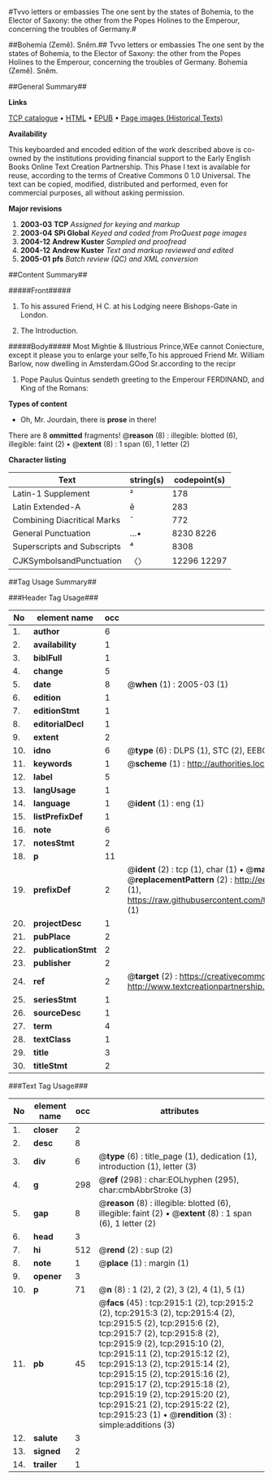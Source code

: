 #Tvvo letters or embassies The one sent by the states of Bohemia, to the Elector of Saxony: the other from the Popes Holines to the Emperour, concerning the troubles of Germany.#

##Bohemia (Země). Sněm.##
Tvvo letters or embassies The one sent by the states of Bohemia, to the Elector of Saxony: the other from the Popes Holines to the Emperour, concerning the troubles of Germany.
Bohemia (Země). Sněm.

##General Summary##

**Links**

[TCP catalogue](http://www.ota.ox.ac.uk/tcp/)  • 
[HTML](http://tei.it.ox.ac.uk/tcp/Texts-HTML/free/A16/A16303.html)  • 
[EPUB](http://tei.it.ox.ac.uk/tcp/Texts-EPUB/free/A16/A16303.epub) • 
[Page images (Historical Texts)](https://data.historicaltexts.jisc.ac.uk/view?pubId=eebo-99838533e&pageId=eebo-99838533e-2915-1)

**Availability**

This keyboarded and encoded edition of the
	       work described above is co-owned by the institutions
	       providing financial support to the Early English Books
	       Online Text Creation Partnership. This Phase I text is
	       available for reuse, according to the terms of Creative
	       Commons 0 1.0 Universal. The text can be copied,
	       modified, distributed and performed, even for
	       commercial purposes, all without asking permission.

**Major revisions**

1. __2003-03__ __TCP__ *Assigned for keying and markup*
1. __2003-04__ __SPi Global__ *Keyed and coded from ProQuest page images*
1. __2004-12__ __Andrew Kuster__ *Sampled and proofread*
1. __2004-12__ __Andrew Kuster__ *Text and markup reviewed and edited*
1. __2005-01__ __pfs__ *Batch review (QC) and XML conversion*

##Content Summary##

#####Front#####

1. To his assured Friend, H C. at his Lodging neere Bishops-Gate in London.

1. The Introduction.

#####Body#####
Most Mightie & Illustrious Prince,WEe cannot Coniecture, except it please you to enlarge your selfe,To his approued Friend Mr. William Barlow, now dwelling in Amsterdam.GOod Sr.according to the recipr
1. Pope Paulus Quintus sendeth greeting to the Emperour FERDINAND, and King of the Romans:

**Types of content**

  * Oh, Mr. Jourdain, there is **prose** in there!

There are 8 **ommitted** fragments! 
 @__reason__ (8) : illegible: blotted (6), illegible: faint (2)  •  @__extent__ (8) : 1 span (6), 1 letter (2)

**Character listing**


|Text|string(s)|codepoint(s)|
|---|---|---|
|Latin-1 Supplement|²|178|
|Latin Extended-A|ě|283|
|Combining             Diacritical Marks|̄|772|
|General Punctuation|…•|8230 8226|
|Superscripts             and Subscripts|⁴|8308|
|CJKSymbolsandPunctuation|〈〉|12296 12297|

##Tag Usage Summary##

###Header Tag Usage###

|No|element name|occ|attributes|
|---|---|---|---|
|1.|__author__|6||
|2.|__availability__|1||
|3.|__biblFull__|1||
|4.|__change__|5||
|5.|__date__|8| @__when__ (1) : 2005-03 (1)|
|6.|__edition__|1||
|7.|__editionStmt__|1||
|8.|__editorialDecl__|1||
|9.|__extent__|2||
|10.|__idno__|6| @__type__ (6) : DLPS (1), STC (2), EEBO-CITATION (1), PROQUEST (1), VID (1)|
|11.|__keywords__|1| @__scheme__ (1) : http://authorities.loc.gov/ (1)|
|12.|__label__|5||
|13.|__langUsage__|1||
|14.|__language__|1| @__ident__ (1) : eng (1)|
|15.|__listPrefixDef__|1||
|16.|__note__|6||
|17.|__notesStmt__|2||
|18.|__p__|11||
|19.|__prefixDef__|2| @__ident__ (2) : tcp (1), char (1)  •  @__matchPattern__ (2) : ([0-9\-]+):([0-9IVX]+) (1), (.+) (1)  •  @__replacementPattern__ (2) : http://eebo.chadwyck.com/downloadtiff?vid=$1&page=$2 (1), https://raw.githubusercontent.com/textcreationpartnership/Texts/master/tcpchars.xml#$1 (1)|
|20.|__projectDesc__|1||
|21.|__pubPlace__|2||
|22.|__publicationStmt__|2||
|23.|__publisher__|2||
|24.|__ref__|2| @__target__ (2) : https://creativecommons.org/publicdomain/zero/1.0/ (1), http://www.textcreationpartnership.org/docs/. (1)|
|25.|__seriesStmt__|1||
|26.|__sourceDesc__|1||
|27.|__term__|4||
|28.|__textClass__|1||
|29.|__title__|3||
|30.|__titleStmt__|2||


###Text Tag Usage###

|No|element name|occ|attributes|
|---|---|---|---|
|1.|__closer__|2||
|2.|__desc__|8||
|3.|__div__|6| @__type__ (6) : title_page (1), dedication (1), introduction (1), letter (3)|
|4.|__g__|298| @__ref__ (298) : char:EOLhyphen (295), char:cmbAbbrStroke (3)|
|5.|__gap__|8| @__reason__ (8) : illegible: blotted (6), illegible: faint (2)  •  @__extent__ (8) : 1 span (6), 1 letter (2)|
|6.|__head__|3||
|7.|__hi__|512| @__rend__ (2) : sup (2)|
|8.|__note__|1| @__place__ (1) : margin (1)|
|9.|__opener__|3||
|10.|__p__|71| @__n__ (8) : 1 (2), 2 (2), 3 (2), 4 (1), 5 (1)|
|11.|__pb__|45| @__facs__ (45) : tcp:2915:1 (2), tcp:2915:2 (2), tcp:2915:3 (2), tcp:2915:4 (2), tcp:2915:5 (2), tcp:2915:6 (2), tcp:2915:7 (2), tcp:2915:8 (2), tcp:2915:9 (2), tcp:2915:10 (2), tcp:2915:11 (2), tcp:2915:12 (2), tcp:2915:13 (2), tcp:2915:14 (2), tcp:2915:15 (2), tcp:2915:16 (2), tcp:2915:17 (2), tcp:2915:18 (2), tcp:2915:19 (2), tcp:2915:20 (2), tcp:2915:21 (2), tcp:2915:22 (2), tcp:2915:23 (1)  •  @__rendition__ (3) : simple:additions (3)|
|12.|__salute__|3||
|13.|__signed__|2||
|14.|__trailer__|1||
